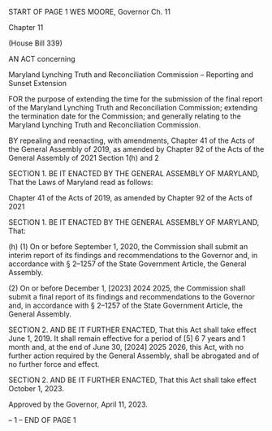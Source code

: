 START OF PAGE 1
WES MOORE, Governor Ch. 11

Chapter 11

(House Bill 339)

AN ACT concerning

Maryland Lynching Truth and Reconciliation Commission – Reporting and
Sunset Extension

FOR the purpose of extending the time for the submission of the final report of the
Maryland Lynching Truth and Reconciliation Commission; extending the
termination date for the Commission; and generally relating to the Maryland
Lynching Truth and Reconciliation Commission.

BY repealing and reenacting, with amendments,
Chapter 41 of the Acts of the General Assembly of 2019, as amended by Chapter 92
of the Acts of the General Assembly of 2021
Section 1(h) and 2

SECTION 1. BE IT ENACTED BY THE GENERAL ASSEMBLY OF MARYLAND,
That the Laws of Maryland read as follows:

Chapter 41 of the Acts of 2019, as amended by Chapter 92 of the Acts of 2021

SECTION 1. BE IT ENACTED BY THE GENERAL ASSEMBLY OF MARYLAND,
That:

(h) (1) On or before September 1, 2020, the Commission shall submit an
interim report of its findings and recommendations to the Governor and, in accordance with
§ 2–1257 of the State Government Article, the General Assembly.

(2) On or before December 1, [2023] 2024 2025, the Commission shall
submit a final report of its findings and recommendations to the Governor and, in
accordance with § 2–1257 of the State Government Article, the General Assembly.

SECTION 2. AND BE IT FURTHER ENACTED, That this Act shall take effect June
1, 2019. It shall remain effective for a period of [5] 6 7 years and 1 month and, at the end
of June 30, [2024] 2025 2026, this Act, with no further action required by the General
Assembly, shall be abrogated and of no further force and effect.

SECTION 2. AND BE IT FURTHER ENACTED, That this Act shall take effect
October 1, 2023.

Approved by the Governor, April 11, 2023.

– 1 –
END OF PAGE 1
